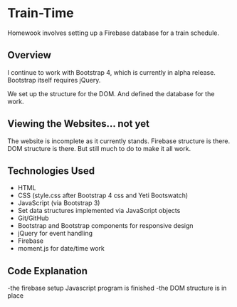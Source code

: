 # Train-Time
Homewook involves setting up a Firebase database for a train schedule. 


## Overview
I continue to work with Bootstrap 4, which is currently in alpha release. Bootstrap itself requires jQuery.

We set up the structure for the DOM. And defined the database for the work.

## Viewing the Websites... not yet

The website is incomplete as it currently stands. Firebase structure is there. DOM structure is there. But still much to do to make it all work.

## Technologies Used

- HTML
- CSS (style.css after Bootstrap 4 css and Yeti Bootswatch)
- JavaScript (via Bootstrap 3) 
- Set data structures implemented via JavaScript objects
- Git/GitHub
- Bootstrap and Bootstrap components for responsive design
- jQuery for event handling
- Firebase
- moment.js for date/time work


## Code Explanation

-the firebase setup Javascript program is finished
-the DOM structure is in place
